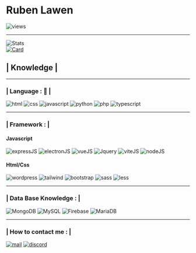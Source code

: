 # Ruben Lawen

![views](https://komarev.com/ghpvc/?username=RubenLawen)
<!---
```bash
npm i lawen
```
-->
-----------------

![Stats](https://github-readme-stats.vercel.app/api?username=RubenLawen&show_icons=true&include_all_commits=true&theme=blueberry)
<br>
[![Card](https://github-readme-stats-git-masterrstaa-rickstaa.vercel.app/api/pin/?username=RubenLawen&repo=Function-who-doesn-t-exist&theme=blueberry)](https://github.com/RubenLawen/Function-who-doesn-t-exist)

## | Knowledge |

-----------------

### | Language : 🧷 | 
![html](https://img.shields.io/badge/html5%20-%23E34F26.svg?&style=for-the-badge&logo=html5&logoColor=white, "Title")
![css](https://img.shields.io/badge/css3%20-%231572B6.svg?&style=for-the-badge&logo=css3&logoColor=white)
![javascript](https://img.shields.io/badge/javascript%20-%23323330.svg?&style=for-the-badge&logo=javascript&logoColor=%23F7DF1E)
![python](https://img.shields.io/badge/Python-3776AB?style=for-the-badge&logo=python&logoColor=white)
![php](https://img.shields.io/badge/php-%23777BB4.svg?style=for-the-badge&logo=php&logoColor=white)
![typescript](https://img.shields.io/badge/typescript-%23007ACC.svg?style=for-the-badge&logo=typescript&logoColor=white)

-----------------

### | Framework : |

#### Javascript
![expressJS](https://img.shields.io/badge/express.js-%23404d59.svg?style=for-the-badge&logo=express&logoColor=%2361DAFB)
![electronJS](https://img.shields.io/badge/Electron-0881d1?style=for-the-badge&logo=electron&logoColor=white)
![vueJS](https://img.shields.io/badge/vuejs-%2335495e.svg?style=for-the-badge&logo=vuedotjs&logoColor=%234FC08D)
![Jquery](https://img.shields.io/badge/jquery-%230769AD.svg?style=for-the-badge&logo=jquery&logoColor=whit)
![viteJS](https://img.shields.io/badge/vite-%23646CFF.svg?style=for-the-badge&logo=vite&logoColor=white)
![nodeJS](https://img.shields.io/badge/node.js-6DA55F?style=for-the-badge&logo=node.js&logoColor=white)

#### Html/Css
![wordpress](https://img.shields.io/badge/WordPress-%23117AC9.svg?style=for-the-badge&logo=WordPress&logoColor=white)
![tailwind](https://img.shields.io/badge/tailwindcss-%2338B2AC.svg?style=for-the-badge&logo=tailwind-css&logoColor=white)
![bootstrap](https://img.shields.io/badge/bootstrap-%23563D7C.svg?style=for-the-badge&logo=bootstrap&logoColor=white)
![sass](https://img.shields.io/badge/SASS-hotpink.svg?style=for-the-badge&logo=SASS&logoColor=white)
![less](https://img.shields.io/badge/less-2B4C80?style=for-the-badge&logo=less&logoColor=white)

-----------------

### | Data Base Knowledge : |
![MongoDB](https://img.shields.io/badge/MongoDB-%234ea94b.svg?style=for-the-badge&logo=mongodb&logoColor=white)
![MySQL](https://img.shields.io/badge/MySQL-00000F?style=for-the-badge&logo=mysql&logoColor=white)
![Firebase](https://img.shields.io/badge/Firebase-039BE5?style=for-the-badge&logo=Firebase&logoColor=white)
![MariaDB](https://img.shields.io/badge/MariaDB-003545?style=for-the-badge&logo=mariadb&logoColor=white)

-----------------

### | How to contact me : |

<a href="mailto:lawenearly@gmail.com"><img src="https://img.shields.io/badge/Gmail-D14836?style=for-the-badge&logo=gmail&logoColor=white" alt="mail"/></a>
<a href="https://discord.com/users/705216895346802779"><img src="https://img.shields.io/badge/Discord-7289DA?style=for-the-badge&logo=discord&logoColor=white" alt="discord"/></a>
